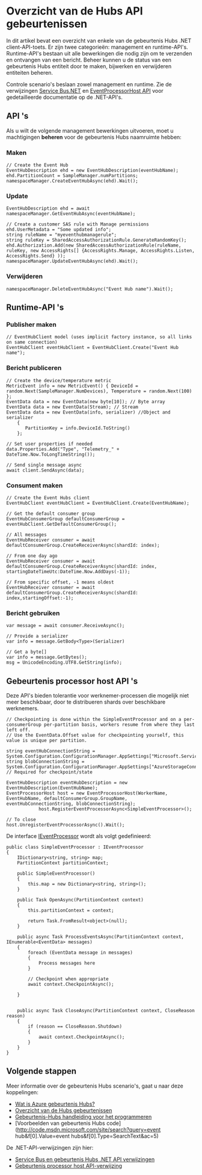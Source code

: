 <properties 
    pageTitle="Overzicht van de Azure gebeurtenis Hubs API's | Microsoft Azure"
    description="Een overzicht van enkele van de belangrijke gebeurtenis Hubs .NET-client API's."
    services="event-hubs"
    documentationCenter="na"
    authors="sethmanheim"
    manager="timlt"
    editor="" />
<tags 
    ms.service="event-hubs"
    ms.devlang="dotnet"
    ms.topic="article"
    ms.tgt_pltfrm="na"
    ms.workload="na"
    ms.date="08/16/2016"
    ms.author="sethm" />

# <a name="event-hubs-api-overview"></a>Overzicht van de Hubs API gebeurtenissen

In dit artikel bevat een overzicht van enkele van de gebeurtenis Hubs .NET client-API-toets. Er zijn twee categorieën: management en runtime-API's. Runtime-API's bestaan uit alle bewerkingen die nodig zijn om te verzenden en ontvangen van een bericht. Beheer kunnen u de status van een gebeurtenis Hubs entiteit door te maken, bijwerken en verwijderen entiteiten beheren.

Controle scenario's beslaan zowel management en runtime. Zie de verwijzingen [Service Bus.NET](https://msdn.microsoft.com/library/azure/mt419900.aspx) en [EventProcessorHost API](https://msdn.microsoft.com/library/azure/mt445521.aspx) voor gedetailleerde documentatie op de .NET-API's.

## <a name="management-apis"></a>API 's

Als u wilt de volgende management bewerkingen uitvoeren, moet u machtigingen **beheren** voor de gebeurtenis Hubs naamruimte hebben:

### <a name="create"></a>Maken

```
// Create the Event Hub
EventHubDescription ehd = new EventHubDescription(eventHubName);
ehd.PartitionCount = SampleManager.numPartitions;
namespaceManager.CreateEventHubAsync(ehd).Wait();
```

### <a name="update"></a>Update

```
EventHubDescription ehd = await namespaceManager.GetEventHubAsync(eventHubName);

// Create a customer SAS rule with Manage permissions
ehd.UserMetadata = "Some updated info";
string ruleName = "myeventhubmanagerule";
string ruleKey = SharedAccessAuthorizationRule.GenerateRandomKey();
ehd.Authorization.Add(new SharedAccessAuthorizationRule(ruleName, ruleKey, new AccessRights[] {AccessRights.Manage, AccessRights.Listen, AccessRights.Send} )); 
namespaceManager.UpdateEventHubAsync(ehd).Wait();
```

### <a name="delete"></a>Verwijderen

```
namespaceManager.DeleteEventHubAsync("Event Hub name").Wait();
```

## <a name="run-time-apis"></a>Runtime-API 's

### <a name="create-publisher"></a>Publisher maken

```
// EventHubClient model (uses implicit factory instance, so all links on same connection)
EventHubClient eventHubClient = EventHubClient.Create("Event Hub name");
```

### <a name="publish-message"></a>Bericht publiceren

```
// Create the device/temperature metric
MetricEvent info = new MetricEvent() { DeviceId = random.Next(SampleManager.NumDevices), Temperature = random.Next(100) };
EventData data = new EventData(new byte[10]); // Byte array
EventData data = new EventData(Stream); // Stream 
EventData data = new EventData(info, serializer) //Object and serializer 
    {
       PartitionKey = info.DeviceId.ToString()
    };

// Set user properties if needed
data.Properties.Add("Type", "Telemetry_" + DateTime.Now.ToLongTimeString());

// Send single message async
await client.SendAsync(data);
```

### <a name="create-consumer"></a>Consument maken

```
// Create the Event Hubs client
EventHubClient eventHubClient = EventHubClient.Create(EventHubName);

// Get the default consumer group
EventHubConsumerGroup defaultConsumerGroup = eventHubClient.GetDefaultConsumerGroup();

// All messages
EventHubReceiver consumer = await defaultConsumerGroup.CreateReceiverAsync(shardId: index);

// From one day ago
EventHubReceiver consumer = await defaultConsumerGroup.CreateReceiverAsync(shardId: index, startingDateTimeUtc:DateTime.Now.AddDays(-1));
                        
// From specific offset, -1 means oldest
EventHubReceiver consumer = await defaultConsumerGroup.CreateReceiverAsync(shardId: index,startingOffset:-1); 
```

### <a name="consume-message"></a>Bericht gebruiken

```
var message = await consumer.ReceiveAsync();

// Provide a serializer
var info = message.GetBody<Type>(Serializer)
                                    
// Get a byte[]
var info = message.GetBytes(); 
msg = UnicodeEncoding.UTF8.GetString(info);
```

## <a name="event-processor-host-apis"></a>Gebeurtenis processor host API 's

Deze API's bieden tolerantie voor werknemer-processen die mogelijk niet meer beschikbaar, door te distribueren shards over beschikbare werknemers.

```
// Checkpointing is done within the SimpleEventProcessor and on a per-consumerGroup per-partition basis, workers resume from where they last left off.
// Use the EventData.Offset value for checkpointing yourself, this value is unique per partition.

string eventHubConnectionString = System.Configuration.ConfigurationManager.AppSettings["Microsoft.ServiceBus.ConnectionString"];
string blobConnectionString = System.Configuration.ConfigurationManager.AppSettings["AzureStorageConnectionString"]; // Required for checkpoint/state

EventHubDescription eventHubDescription = new EventHubDescription(EventHubName);
EventProcessorHost host = new EventProcessorHost(WorkerName, EventHubName, defaultConsumerGroup.GroupName, eventHubConnectionString, blobConnectionString);
            host.RegisterEventProcessorAsync<SimpleEventProcessor>();

// To close
host.UnregisterEventProcessorAsync().Wait();   
```

De interface [IEventProcessor](https://msdn.microsoft.com/library/azure/microsoft.servicebus.messaging.ieventprocessor.aspx) wordt als volgt gedefinieerd:

```
public class SimpleEventProcessor : IEventProcessor
{
    IDictionary<string, string> map;
    PartitionContext partitionContext;

    public SimpleEventProcessor()
    {
        this.map = new Dictionary<string, string>();
    }

    public Task OpenAsync(PartitionContext context)
    {
        this.partitionContext = context;

        return Task.FromResult<object>(null);
    }

    public async Task ProcessEventsAsync(PartitionContext context, IEnumerable<EventData> messages)
    {
        foreach (EventData message in messages)
        {
            Process messages here
        }
        
        // Checkpoint when appropriate
        await context.CheckpointAsync();

    }


    public async Task CloseAsync(PartitionContext context, CloseReason reason)
    {
        if (reason == CloseReason.Shutdown)
        {
            await context.CheckpointAsync();
        }
    }
}
```

## <a name="next-steps"></a>Volgende stappen

Meer informatie over de gebeurtenis Hubs scenario's, gaat u naar deze koppelingen:

- [Wat is Azure gebeurtenis Hubs?](event-hubs-what-is-event-hubs.md)
- [Overzicht van de Hubs gebeurtenissen](event-hubs-overview.md)
- [Gebeurtenis-Hubs handleiding voor het programmeren](event-hubs-programming-guide.md)
- [Voorbeelden van gebeurtenis Hubs code](http://code.msdn.microsoft.com/site/search?query=event hub&f[0].Value=event hubs&f[0].Type=SearchText&ac=5)

De .NET-API-verwijzingen zijn hier:

- [Service Bus en gebeurtenis Hubs .NET API verwijzingen](https://msdn.microsoft.com/library/azure/mt419900.aspx)
- [Gebeurtenis processor host API-verwijzing](https://msdn.microsoft.com/library/azure/mt445521.aspx)
